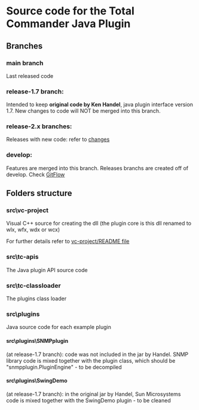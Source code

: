
# Source code for the Total Commander Java Plugin

## Branches

### main branch

Last released code

### release-1.7 branch: 

Intended to keep **original code by Ken Handel**, java plugin interface version 1.7. New changes to code will NOT be merged into this branch.

### release-2.x branches:

Releases with new code: refer to [changes](../changes.md)

### develop:

Features are merged into this branch. Releases branchs are created off of develop. Check [GitFlow](https://datasift.github.io/gitflow/IntroducingGitFlow.html)

## Folders structure

### src\vc-project

Visual C++ source for creating the dll (the plugin core is this dll renamed to wlx, wfx, wdx or wcx)

For further details refer to [vc-project/README file](vc-project/README.md)

### src\tc-apis

The Java plugin API source code

### src\tc-classloader

The plugins class loader

### src\plugins

Java source code for each example plugin

#### src\plugins\SNMPplugin 

(at release-1.7 branch): code was not included in the jar by Handel. SNMP library code is mixed together with the plugin class, which should be "snmpplugin.PluginEngine" - to be decompiled

#### src\plugins\SwingDemo 

(at release-1.7 branch): in the original jar by Handel, Sun Microsystems code is mixed together with the SwingDemo plugin - to be cleaned

